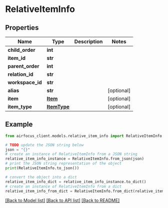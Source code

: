 # RelativeItemInfo


## Properties

Name | Type | Description | Notes
------------ | ------------- | ------------- | -------------
**child_order** | **int** |  | 
**item_id** | **str** |  | 
**parent_order** | **int** |  | 
**relation_id** | **str** |  | 
**workspace_id** | **str** |  | 
**alias** | **str** |  | [optional] 
**item** | [**Item**](Item.md) |  | [optional] 
**item_type** | [**ItemType**](ItemType.md) |  | [optional] 

## Example

```python
from airfocus_client.models.relative_item_info import RelativeItemInfo

# TODO update the JSON string below
json = "{}"
# create an instance of RelativeItemInfo from a JSON string
relative_item_info_instance = RelativeItemInfo.from_json(json)
# print the JSON string representation of the object
print(RelativeItemInfo.to_json())

# convert the object into a dict
relative_item_info_dict = relative_item_info_instance.to_dict()
# create an instance of RelativeItemInfo from a dict
relative_item_info_from_dict = RelativeItemInfo.from_dict(relative_item_info_dict)
```
[[Back to Model list]](../README.md#documentation-for-models) [[Back to API list]](../README.md#documentation-for-api-endpoints) [[Back to README]](../README.md)


